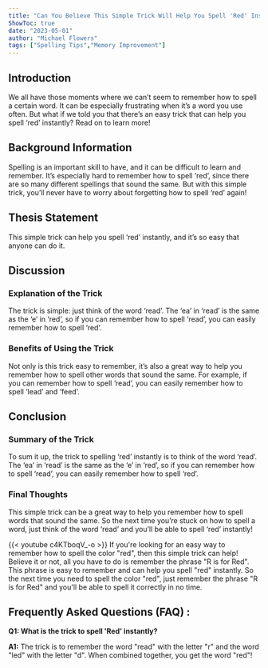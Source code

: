 ```yaml
---
title: "Can You Believe This Simple Trick Will Help You Spell 'Red' Instantly?!"
ShowToc: true 
date: "2023-05-01"
author: "Michael Flowers" 
tags: ["Spelling Tips","Memory Improvement"]
---
```

## Introduction

We all have those moments where we can’t seem to remember how to spell a certain word. It can be especially frustrating when it’s a word you use often. But what if we told you that there’s an easy trick that can help you spell ‘red’ instantly? Read on to learn more!

## Background Information

Spelling is an important skill to have, and it can be difficult to learn and remember. It’s especially hard to remember how to spell ‘red’, since there are so many different spellings that sound the same. But with this simple trick, you’ll never have to worry about forgetting how to spell ‘red’ again!

## Thesis Statement

This simple trick can help you spell ‘red’ instantly, and it’s so easy that anyone can do it.

## Discussion

### Explanation of the Trick

The trick is simple: just think of the word ‘read’. The ‘ea’ in ‘read’ is the same as the ‘e’ in ‘red’, so if you can remember how to spell ‘read’, you can easily remember how to spell ‘red’. 

### Benefits of Using the Trick

Not only is this trick easy to remember, it’s also a great way to help you remember how to spell other words that sound the same. For example, if you can remember how to spell ‘read’, you can easily remember how to spell ‘lead’ and ‘feed’. 

## Conclusion

### Summary of the Trick

To sum it up, the trick to spelling ‘red’ instantly is to think of the word ‘read’. The ‘ea’ in ‘read’ is the same as the ‘e’ in ‘red’, so if you can remember how to spell ‘read’, you can easily remember how to spell ‘red’. 

### Final Thoughts

This simple trick can be a great way to help you remember how to spell words that sound the same. So the next time you’re stuck on how to spell a word, just think of the word ‘read’ and you’ll be able to spell ‘red’ instantly!

{{< youtube c4KTboqV_-o >}} 
If you're looking for an easy way to remember how to spell the color "red", then this simple trick can help! Believe it or not, all you have to do is remember the phrase "R is for Red". This phrase is easy to remember and can help you spell "red" instantly. So the next time you need to spell the color "red", just remember the phrase "R is for Red" and you'll be able to spell it correctly in no time.

## Frequently Asked Questions (FAQ) :
**Q1: What is the trick to spell 'Red' instantly?**

**A1:** The trick is to remember the word "read" with the letter "r" and the word "led" with the letter "d". When combined together, you get the word "red"!





